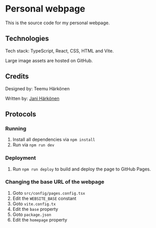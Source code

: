 # Personal webpage

This is the source code for my personal webpage.



## Technologies

Tech stack: TypeScript, React, CSS, HTML and Vite.

Large image assets are hosted on GitHub.



## Credits

Designed by: Teemu Härkönen

Written by: [Jani Härkönen](https://github.com/janiharkonen)



## Protocols

### Running

1. Install all dependencies via `npm install`
2. Run via `npm run dev`



### Deployment

1. Run `npm run deploy` to build and deploy the page to GitHub Pages.



### Changing the base URL of the webpage

1. Goto `src/config/pages.config.tsx`
2. Edit the `WEBSITE_BASE` constant
3. Goto `vite.config.tx`
4. Edit the `base` property
5. Goto `package.json`
6. Edit the `homepage` property

